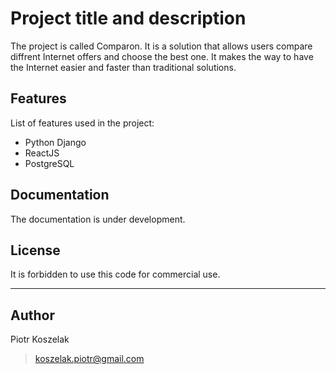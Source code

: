 # Project title and description

The project is called Comparon. 
It is a solution that allows users compare diffrent Internet offers and choose the best one.
It makes the way to have the Internet easier and faster than traditional solutions.


## Features

List of features used in the project:

* Python Django
* ReactJS
* PostgreSQL


## Documentation

The documentation is under development.


## License

It is forbidden to use this code for commercial use.

---

## Author

Piotr Koszelak 
> koszelak.piotr@gmail.com